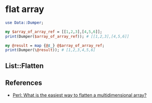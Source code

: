 # flat array
```perl
use Data::Dumper;

my $array_of_array_ref = [[1,2,3],[4,5,6]];
print(Dumper($array_of_array_ref)); # [[1,2,3],[4,5,6]]

my @result = map {@$_} @$array_of_array_ref;
print(Dumper(\@result)); # [1,2,3,4,5,6]
```

## List::Flatten


## References
* [Perl: What is the easiest way to flatten a multidimensional array?](https://stackoverflow.com/questions/5166662/perl-what-is-the-easiest-way-to-flatten-a-multidimensional-array)